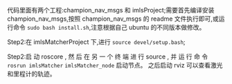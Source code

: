 代码里面有两个工程:champion_nav_msgs 和 imlsProject;需要首先编译安装 champion_nav_msgs,按照 champion_nav_msgs 的 readme 文件执行即可,或运行命令 `sudo bash install.sh`,注意根据自己 ubuntu 的不同版本做修改。

Step2:在 imlsMatcherProject 下,进行 `source devel/setup.bash`;

Step2:启 动 roscore , 然 后 在 另 一 个 终 端 进 行 source , 并 运 行 命 令 `rosrun imlsMatcher`
`imlsMatcher_node` 启动节点。
之后启动 rviz 可以查看激光和里程计的轨迹。